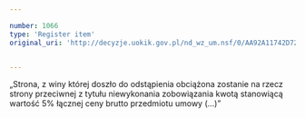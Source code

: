 ```yaml
---

number: 1066
type: 'Register item'
original_uri: 'http://decyzje.uokik.gov.pl/nd_wz_um.nsf/0/AA92A11742D7225DC12572DD003297D6?OpenDocument'


---
```


„Strona, z winy której doszło do odstąpienia obciążona zostanie na rzecz strony przeciwnej z tytułu niewykonania zobowiązania kwotą stanowiącą wartość 5% łącznej ceny brutto przedmiotu umowy (...)”
